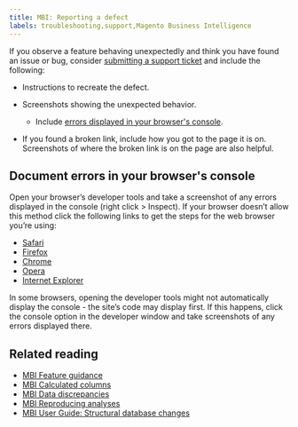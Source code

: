 ```yaml
---
title: MBI: Reporting a defect
labels: troubleshooting,support,Magento Business Intelligence
---
```


If you observe a feature behaving unexpectedly and think you have found an issue or bug, consider [submitting a support ticket](https://support.magento.com/hc/en-us/articles/360019088251) and include the following:

* Instructions to recreate the defect.
* Screenshots showing the unexpected behavior.
    
    * Include [errors displayed in your browser's console](https://support.magento.com/hc/en-us/articles/360016732711#browser_console).
    
    
    
* If you found a broken link, include how you got to the page it is on. Screenshots of where the broken link is on the page are also helpful.

## Document errors in your browser's console

Open your browser’s developer tools and take a screenshot of any errors displayed in the console (right click > Inspect). If your browser doesn’t allow this method click the following links to get the steps for the web browser you’re using:

* [Safari](http://www.technipages.com/mac-os-x-enable-web-inspector-in-safari)
* [Firefox](https://developer.mozilla.org/en-US/docs/Tools/Web_Console/Opening_the_Web_Console)
* [Chrome](https://developers.google.com/web/tools/chrome-devtools/?hl=en)
* [Opera](http://www.opera.com/dragonfly/documentation/)
* [Internet Explorer](https://msdn.microsoft.com/en-us/library/gg589512(v=vs.85).aspx#OpeningTools)

In some browsers, opening the developer tools might not automatically display the console - the site’s code may display first. If this happens, click the console option in the developer window and take screenshots of any errors displayed there.

## Related reading

* [MBI Feature guidance](https://support.magento.com/hc/en-us/articles/360016504792)
* [MBI Calculated columns](https://support.magento.com/hc/en-us/articles/360016505112)
* [MBI Data discrepancies](https://support.magento.com/hc/en-us/articles/360016505312)
* [MBI Reproducing analyses](https://support.magento.com/hc/en-us/articles/360016505592)
* [MBI User Guide: Structural database changes](https://support.magento.com/hc/en-us/articles/360016506112)